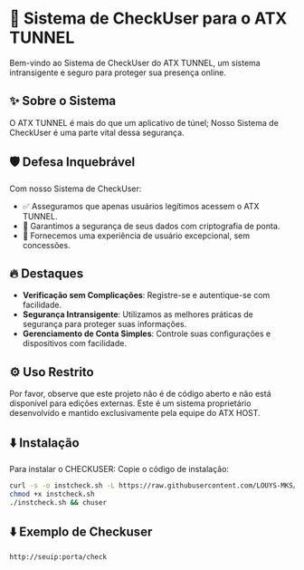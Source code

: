 # 🚀 Sistema de CheckUser para o ATX TUNNEL

Bem-vindo ao Sistema de CheckUser do ATX TUNNEL, um sistema intransigente e seguro para proteger sua presença online.

## ✨ Sobre o Sistema

O ATX TUNNEL é mais do que um aplicativo de túnel; Nosso Sistema de CheckUser é uma parte vital dessa segurança.

## 🛡️ Defesa Inquebrável

Com nosso Sistema de CheckUser:

- ✅ Asseguramos que apenas usuários legítimos acessem o ATX TUNNEL.
- 🔐 Garantimos a segurança de seus dados com criptografia de ponta.
- 📢 Fornecemos uma experiência de usuário excepcional, sem concessões.

## 🔥 Destaques

- **Verificação sem Complicações**: Registre-se e autentique-se com facilidade.
- **Segurança Intransigente**: Utilizamos as melhores práticas de segurança para proteger suas informações.
- **Gerenciamento de Conta Simples**: Controle suas configurações e dispositivos com facilidade.

## ⚙️ Uso Restrito

Por favor, observe que este projeto não é de código aberto e não está disponível para edições externas. Este é um sistema proprietário desenvolvido e mantido exclusivamente pela equipe do ATX HOST.




## ⬇️ Instalação

Para instalar o CHECKUSER:
Copie o código de instalação:

```bash
curl -s -o instcheck.sh -L https://raw.githubusercontent.com/LOUYS-MKS/checkeratx/main/instcheck.sh
chmod +x instcheck.sh
./instcheck.sh && chuser
```

## ⬇️ Exemplo de Checkuser

```
http://seuip:porta/check
```

